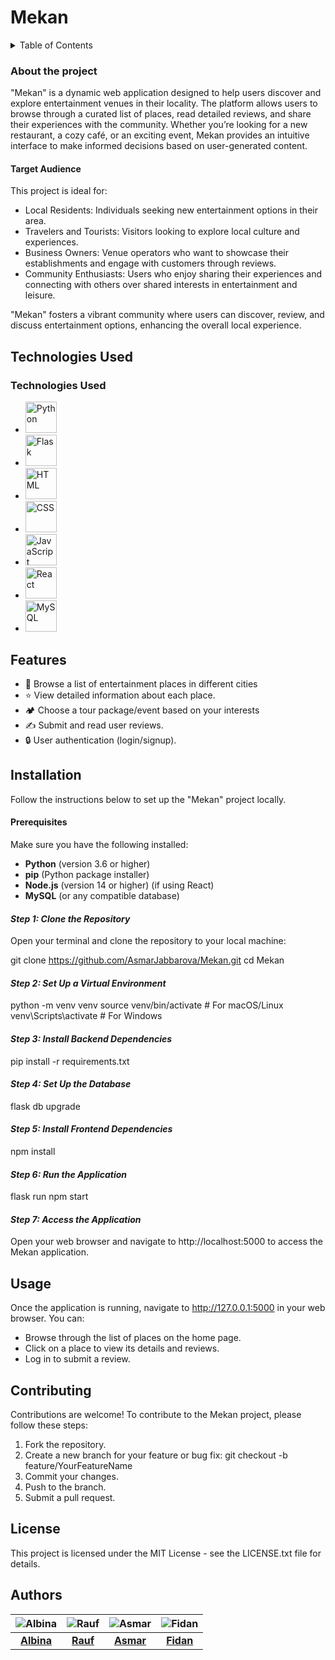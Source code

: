 # Mekan

<details>
<summary>Table of Contents</summary>

- [About the project](#abouttheproject)
- [Technologies Used](#technologiesused)
- [Features](#features)
- [Installation](#installation)
- [Usage](#usage)
- [Contributing](#contributing)
- [License](#license)
- [Authors](#authors)

</details>

### About the project

"Mekan" is a dynamic web application designed to help users discover and explore entertainment venues in their locality. The platform allows users to browse through a curated list of places, read detailed reviews, and share their experiences with the community. Whether you’re looking for a new restaurant, a cozy café, or an exciting event, Mekan provides an intuitive interface to make informed decisions based on user-generated content.


#### Target Audience
This project is ideal for:

- Local Residents: Individuals seeking new entertainment options in their area.
- Travelers and Tourists: Visitors looking to explore local culture and experiences.
- Business Owners: Venue operators who want to showcase their establishments and engage with customers through reviews.
- Community Enthusiasts: Users who enjoy sharing their experiences and connecting with others over shared interests in entertainment and leisure.

"Mekan" fosters a vibrant community where users can discover, review, and discuss entertainment options, enhancing the overall local experience.

## Technologies Used

<h3>Technologies Used</h3>

- <img src="https://www.python.org/community/logos/python-logo.png" alt="Python" width="50" />
- <img src="https://flask.palletsprojects.com/en/2.0.x/_static/flask-logo.png" alt="Flask" width="50" />
- <img src="https://www.w3.org/html/logo/w3c_html5_logo_512.png" alt="HTML" width="50" />
- <img src="https://upload.wikimedia.org/wikipedia/commons/6/62/CSS3_logo_and_wordmark.svg" alt="CSS" width="50" />
- <img src="https://upload.wikimedia.org/wikipedia/commons/6/6c/JavaScript-logo.png" alt="JavaScript" width="50" />
- <img src="https://upload.wikimedia.org/wikipedia/commons/a/a7/React-icon.svg" alt="React" width="50" />
- <img src="https://www.mysql.com/common/logos/logo-mysql-170x115.png" alt="MySQL" width="50" />

## Features

- 🏢 Browse a list of entertainment places in different cities
- ⭐ View detailed information about each place.
- 🏕️ Choose a tour package/event based on your interests
- ✍️ Submit and read user reviews.
- 🔒 User authentication (login/signup).

## Installation

Follow the instructions below to set up the "Mekan" project locally.

#### Prerequisites

Make sure you have the following installed:

- **Python** (version 3.6 or higher)
- **pip** (Python package installer)
- **Node.js** (version 14 or higher) (if using React)
- **MySQL** (or any compatible database)

#### *Step 1: Clone the Repository*

Open your terminal and clone the repository to your local machine:

git clone https://github.com/AsmarJabbarova/Mekan.git
cd Mekan

#### *Step 2: Set Up a Virtual Environment*

python -m venv venv
source venv/bin/activate  # For macOS/Linux
venv\Scripts\activate     # For Windows

#### *Step 3: Install Backend Dependencies*

pip install -r requirements.txt

#### *Step 4: Set Up the Database*

flask db upgrade

#### *Step 5: Install Frontend Dependencies*

npm install

#### *Step 6: Run the Application*

flask run
npm start

#### *Step 7: Access the Application*

Open your web browser and navigate to http://localhost:5000 to access the Mekan application.

## Usage

Once the application is running, navigate to http://127.0.0.1:5000 in your web browser. You can:

- Browse through the list of places on the home page.
- Click on a place to view its details and reviews.
- Log in to submit a review.

## Contributing

Contributions are welcome! To contribute to the Mekan project, please follow these steps:

 1. Fork the repository.
 2. Create a new branch for your feature or bug fix: git checkout -b feature/YourFeatureName
 3. Commit your changes.
 4. Push to the branch.
 5. Submit a pull request.

## License

This project is licensed under the MIT License - see the LICENSE.txt file for details.

## Authors

| ![Albina](https://github.com/Albinnich.png?size=100) | ![Rauf](https://github.com/Raid-dev.png?size=100) | ![Asmar](https://github.com/AsmarJabbarova.png?size=100) | ![Fidan](https://github.com/fidanhuseynova04.png?size=100) |
|:--:|:--:|:--:|:--:|
| [**Albina**](https://github.com/Albinnich) | [**Rauf**](https://github.com/Raid-dev) | [**Asmar**](https://github.com/AsmarJabbarova) | [**Fidan**](https://github.com/fidanhuseynova04) |


